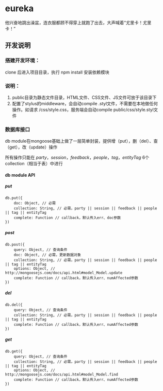 eureka
======

他兴奋地跳出澡盆，连衣服都顾不得穿上就跑了出去，大声喊着“尤里卡！尤里卡！”


## 开发说明

### 搭建开发环境：

clone 后进入项目目录，执行 npm install 安装依赖模块

### 说明：

1. public目录为静态文件目录，HTML文件、CSS文件、JS文件可放于该目录下
2. 配置了stylus的middleware，会自动compile .styl文件，不需要在本地做任何操作。如请求 /css/style.css，服务端会自动compile public/css/style.styl文件

### 数据库接口

db module在mongoose基础上做了一层简单封装，提供增（put），删（del）、查（get），改（update）操作

所有操作只能在 *party*，*session*，*feedback*，*people*，*tag*，*entityTag* 6个collection（相当于表）中进行

#### db module API

##### put

```
db.put({
    doc: Object, // 必需
    collection: String, // 必需，party || session || feedback || people || tag || entityTag
    complete: Function // callback，默认传入err、doc参数
})
```

##### post

```
db.post({
    query: Object, // 查询条件
    doc: Object, // 必需，更新数据对象
    collection: String, // 必需，party || session || feedback || people || tag || entityTag
    options: Object, // http://mongoosejs.com/docs/api.html#model_Model.update
    complete: Function // callback，默认传入err、numAffected参数
})
```

##### del

```
db.del({
    query: Object, // 查询条件
    collection: String, // 必需，party || session || feedback || people || tag || entityTag
    complete: Function // callback，默认传入err、numAffected参数
})
```

##### get

```
db.get({
    query: Object, // 查询条件
    collection: String, // 必需，party || session || feedback || people || tag || entityTag
    options: Object, // http://mongoosejs.com/docs/api.html#model_Model.find
    complete: Function // callback，默认传入err、numAffected参数
})
```
